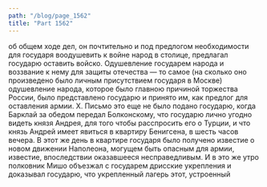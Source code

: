 ```yaml
---
path: "/blog/page_1562"
title: "Part 1562"
---
```


об общем ходе дел, он почтительно и под предлогом необходимости для государя воодушевить к войне народ в столице, предлагал государю оставить войско.
Одушевление государем народа и воззвание к нему для защиты отечества — то самое (на сколько оно произведено было личным присутствием государя в Москве) одушевление народа, которое было главною причиной торжества России, было представлено государю и принято им, как предлог для оставления армии.
X.
Письмо это еще не было подано государю, когда Барклай за обедом передал Болконскому, что государю лично угодно видеть князя Андрея, для того чтобы расспросить его о Турции, и что князь Андрей имеет явиться в квартиру Бенигсена, в шесть часов вечера.
В этот же день в квартире государя было получено известие о новом движении Наполеона, могущем быть опасным для армии, известие, впоследствии оказавшееся несправедливым. И в это же утро полковник Мишо объезжал с государем дрисские укрепления и доказывал государю, что укрепленный лагерь этот, устроенный

